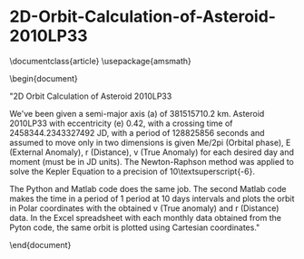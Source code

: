 # 2D-Orbit-Calculation-of-Asteroid-2010LP33
\documentclass{article}
\usepackage{amsmath}

\begin{document}

"2D Orbit Calculation of Asteroid 2010LP33

We've been given a semi-major axis (a) of 381515710.2 km. Asteroid 2010LP33 with eccentricity (e) 0.42, with a crossing time of 2458344.2343327492 JD, with a period of 128825856 seconds and assumed to move only in two dimensions is given Me/2pi (Orbital phase), E (External Anomaly), r (Distance), v (True Anomaly) for each desired day and moment (must be in JD units). The Newton-Raphson method was applied to solve the Kepler Equation to a precision of 10\textsuperscript{-6}. 

The Python and Matlab code does the same job. The second Matlab code makes the time in a period of 1 period at 10 days intervals and plots the orbit in Polar coordinates with the obtained v (True anomaly) and r (Distance) data. In the Excel spreadsheet with each monthly data obtained from the Pyton code, the same orbit is plotted using Cartesian coordinates."

\end{document}
